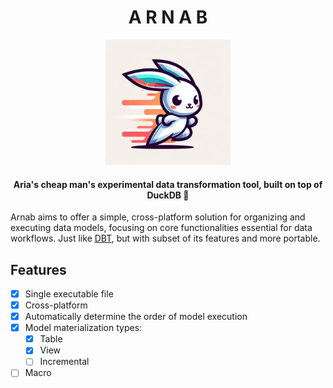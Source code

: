 <h1 align="center">A R N A B</h1>

<p align="center">
  <img src="assets/arnab.png" width=200/>
</p>

<h4 align="center">
Aria's cheap man's experimental data transformation tool, built on top of DuckDB 🦆
</h4>

Arnab aims to offer a simple, cross-platform solution for organizing and executing data models, focusing on core functionalities essential for data workflows.
Just like [DBT](https://docs.getdbt.com/), but with subset of its features and more portable.

## Features

- [x] Single executable file
- [x] Cross-platform
- [x] Automatically determine the order of model execution
- [x] Model materialization types:
    - [x] Table
    - [x] View
    - [ ] Incremental
- [ ] Macro
